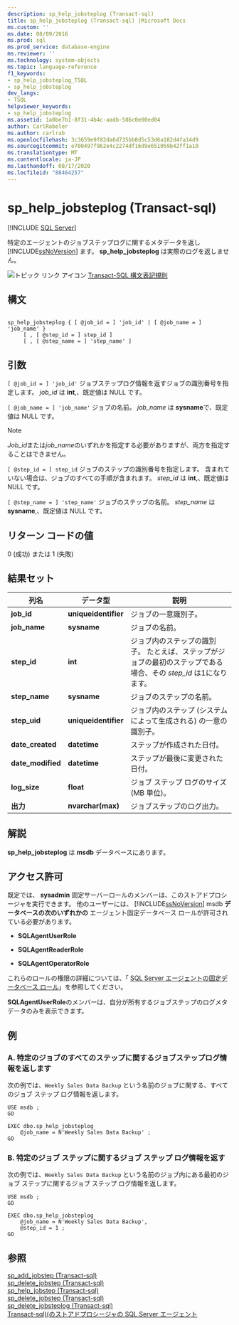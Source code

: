 ```yaml
---
description: sp_help_jobsteplog (Transact-sql)
title: sp_help_jobsteplog (Transact-sql) |Microsoft Docs
ms.custom: ''
ms.date: 08/09/2016
ms.prod: sql
ms.prod_service: database-engine
ms.reviewer: ''
ms.technology: system-objects
ms.topic: language-reference
f1_keywords:
- sp_help_jobsteplog_TSQL
- sp_help_jobsteplog
dev_langs:
- TSQL
helpviewer_keywords:
- sp_help_jobsteplog
ms.assetid: 1a0be7b1-8f31-4b4c-aadb-586c0e00ed04
author: CarlRabeler
ms.author: carlrab
ms.openlocfilehash: 3c3659e9f82da6d735bb8d5c53d6a182d4fa14d9
ms.sourcegitcommit: e700497f962e4c2274df16d9e651059b42ff1a10
ms.translationtype: MT
ms.contentlocale: ja-JP
ms.lasthandoff: 08/17/2020
ms.locfileid: "88464257"
---
```

# <a name="sp_help_jobsteplog-transact-sql"></a>sp_help_jobsteplog (Transact-sql)
[!INCLUDE [SQL Server](../../includes/applies-to-version/sqlserver.md)]

  特定のエージェントのジョブステップログに関するメタデータを返し [!INCLUDE[ssNoVersion](../../includes/ssnoversion-md.md)] ます。 **sp_help_jobsteplog** は実際のログを返しません。  

  
 ![トピック リンク アイコン](../../database-engine/configure-windows/media/topic-link.gif "トピック リンク アイコン") [Transact-SQL 構文表記規則](../../t-sql/language-elements/transact-sql-syntax-conventions-transact-sql.md)  
  
## <a name="syntax"></a>構文  
  
```  
  
sp_help_jobsteplog { [ @job_id = ] 'job_id' | [ @job_name = ] 'job_name' }  
     [ , [ @step_id = ] step_id ]  
     [ , [ @step_name = ] 'step_name' ]  
```  
  
## <a name="arguments"></a>引数  
`[ @job_id = ] 'job_id'` ジョブステップログ情報を返すジョブの識別番号を指定します。 *job_id* は **int**,、既定値は NULL です。  
  
`[ @job_name = ] 'job_name'` ジョブの名前。 *job_name* は **sysname**で、既定値は NULL です。  
  
> [!NOTE]  
>  *Job_id*または*job_name*のいずれかを指定する必要がありますが、両方を指定することはできません。  
  
`[ @step_id = ] step_id` ジョブのステップの識別番号を指定します。 含まれていない場合は、ジョブのすべての手順が含まれます。 *step_id* は **int**,、既定値は NULL です。  
  
`[ @step_name = ] 'step_name'` ジョブのステップの名前。 *step_name* は **sysname**,、既定値は NULL です。  
  
## <a name="return-code-values"></a>リターン コードの値  
 0 (成功) または 1 (失敗)  
  
## <a name="result-sets"></a>結果セット  
  
|列名|データ型|説明|  
|-----------------|---------------|-----------------|  
|**job_id**|**uniqueidentifier**|ジョブの一意識別子。|  
|**job_name**|**sysname**|ジョブの名前。|  
|**step_id**|**int**|ジョブ内のステップの識別子。 たとえば、ステップがジョブの最初のステップである場合、その *step_id* は1になります。|  
|**step_name**|**sysname**|ジョブのステップの名前。|  
|**step_uid**|**uniqueidentifier**|ジョブ内のステップ (システムによって生成される) の一意の識別子。|  
|**date_created**|**datetime**|ステップが作成された日付。|  
|**date_modified**|**datetime**|ステップが最後に変更された日付。|  
|**log_size**|**float**|ジョブ ステップ ログのサイズ (MB 単位)。|  
|**出力**|**nvarchar(max)**|ジョブステップのログ出力。|  
  
## <a name="remarks"></a>解説  
 **sp_help_jobsteplog** は **msdb** データベースにあります。  
  
## <a name="permissions"></a>アクセス許可  
 既定では、 **sysadmin** 固定サーバーロールのメンバーは、このストアドプロシージャを実行できます。 他のユーザーには、 [!INCLUDE[ssNoVersion](../../includes/ssnoversion-md.md)] msdb **データベースの次のいずれかの** エージェント固定データベース ロールが許可されている必要があります。  
  
-   **SQLAgentUserRole**  
  
-   **SQLAgentReaderRole**  
  
-   **SQLAgentOperatorRole**  
  
 これらのロールの権限の詳細については、「 [SQL Server エージェントの固定データベース ロール](../../ssms/agent/sql-server-agent-fixed-database-roles.md)」を参照してください。  
  
 **SQLAgentUserRole**のメンバーは、自分が所有するジョブステップのログメタデータのみを表示できます。  
  
## <a name="examples"></a>例  
  
### <a name="a-returns-job-step-log-information-for-all-steps-in-a-specific-job"></a>A. 特定のジョブのすべてのステップに関するジョブステップログ情報を返します  
 次の例では、`Weekly Sales Data Backup` という名前のジョブに関する、すべてのジョブ ステップ ログ情報を返します。  
  
```  
USE msdb ;  
GO  
  
EXEC dbo.sp_help_jobsteplog  
    @job_name = N'Weekly Sales Data Backup' ;  
GO  
```  
  
### <a name="b-return-job-step-log-information-about-a-specific-job-step"></a>B. 特定のジョブ ステップに関するジョブ ステップ ログ情報を返す  
 次の例では、`Weekly Sales Data Backup` という名前のジョブ内にある最初のジョブ ステップに関するジョブ ステップ ログ情報を返します。  
  
```  
USE msdb ;  
GO  
  
EXEC dbo.sp_help_jobsteplog  
    @job_name = N'Weekly Sales Data Backup',  
    @step_id = 1 ;  
GO  
```  
  
## <a name="see-also"></a>参照  
 [sp_add_jobstep &#40;Transact-sql&#41;](../../relational-databases/system-stored-procedures/sp-add-jobstep-transact-sql.md)   
 [sp_delete_jobstep &#40;Transact-sql&#41;](../../relational-databases/system-stored-procedures/sp-delete-jobstep-transact-sql.md)   
 [sp_help_jobstep &#40;Transact-sql&#41;](../../relational-databases/system-stored-procedures/sp-help-jobstep-transact-sql.md)   
 [sp_delete_jobstep &#40;Transact-sql&#41;](../../relational-databases/system-stored-procedures/sp-delete-jobstep-transact-sql.md)   
 [sp_delete_jobsteplog &#40;Transact-sql&#41;](../../relational-databases/system-stored-procedures/sp-delete-jobsteplog-transact-sql.md)   
 [Transact-sql&#41;&#40;のストアドプロシージャの SQL Server エージェント ](../../relational-databases/system-stored-procedures/sql-server-agent-stored-procedures-transact-sql.md)  
  
  

